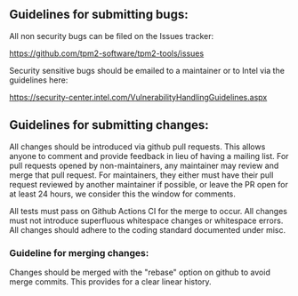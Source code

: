 ## Guidelines for submitting bugs:

All non security bugs can be filed on the Issues tracker:

<https://github.com/tpm2-software/tpm2-tools/issues>

Security sensitive bugs should be emailed to a maintainer or to Intel
via the guidelines here:

<https://security-center.intel.com/VulnerabilityHandlingGuidelines.aspx>

## Guidelines for submitting changes:

All changes should be introduced via github pull requests. This allows anyone to
comment and provide feedback in lieu of having a mailing list. For pull requests
opened by non-maintainers, any maintainer may review and merge that pull request.
For maintainers, they either must have their pull request reviewed by another
maintainer if possible, or leave the PR open for at least 24 hours, we consider
this the window for comments.

All tests must pass on Github Actions CI for the merge to occur.
All changes must not introduce superfluous whitespace changes or whitespace errors.
All changes should adhere to the coding standard documented under misc.

### Guideline for merging changes:
Changes should be merged with the "rebase" option on github to avoid merge commits.
This provides for a clear linear history.
